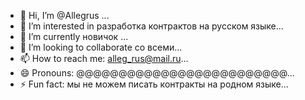 - 👋 Hi, I’m @Allegrus ...
- 👀 I’m interested in разработка контрактов на русском языке...
- 🌱 I’m currently новичок ...
- 💞️ I’m looking to collaborate со всеми...
- 📫 How to reach me:  alleg_rus@mail.ru...
- 😄 Pronouns: @@@@@@@@@@@@@@@@@@@@@@@@@...
- ⚡ Fun fact: мы не можем писать контракты на родном языке...

<!---
Allegrus/Allegrus is a ✨ special ✨ repository because its `README.md` (this file) appears on your GitHub profile.
You can click the Preview link to take a look at your changes.
--->
